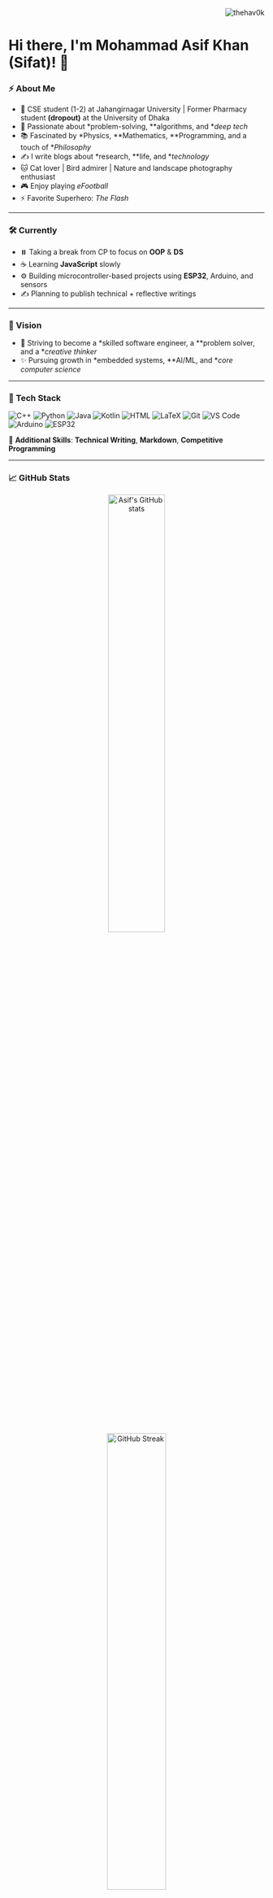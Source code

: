 <p align="right">
  <img src="https://komarev.com/ghpvc/?username=thehav0k&label=Profile%20Views&color=0e75b6&style=flat" alt="thehav0k" />
</p>

# Hi there, I'm Mohammad Asif Khan (Sifat)! 👋

### ⚡ About Me
- 🚀 CSE student (1-2) at Jahangirnagar University | Former Pharmacy student **(dropout)** at the University of Dhaka
- 🧠 Passionate about *problem-solving, **algorithms, and **deep tech*
- 📚 Fascinated by *Physics, **Mathematics, **Programming, and a touch of **Philosophy*
- ✍️ I write blogs about *research, **life, and **technology*
- 🐱 Cat lover | Bird admirer | Nature and landscape photography enthusiast
- 🎮 Enjoy playing *eFootball*
- ⚡ Favorite Superhero: *The Flash*

---

### 🛠️ Currently
- ⏸️ Taking a break from CP to focus on **OOP** & **DS**
- ☕ Learning **JavaScript** slowly
- ⚙️ Building microcontroller-based projects using **ESP32**, Arduino, and sensors
- ✍️ Planning to publish technical + reflective writings

---

### 🌟 Vision
- 🎯 Striving to become a *skilled software engineer, a **problem solver, and a **creative thinker*
- ✨ Pursuing growth in *embedded systems, **AI/ML, and **core computer science*

---

### 🧰 Tech Stack
![C++](https://img.shields.io/badge/C++-00599C?style=for-the-badge&logo=cplusplus&logoColor=white)
![Python](https://img.shields.io/badge/Python-3776AB?style=for-the-badge&logo=python&logoColor=white)
![Java](https://img.shields.io/badge/Java-007396?style=for-the-badge&logo=java&logoColor=white)
![Kotlin](https://img.shields.io/badge/Kotlin-0095D5?style=for-the-badge&logo=kotlin&logoColor=white)
![HTML](https://img.shields.io/badge/HTML5-E34F26?style=for-the-badge&logo=html5&logoColor=white)
![LaTeX](https://img.shields.io/badge/LaTeX-008080?style=for-the-badge&logo=latex&logoColor=white)
![Git](https://img.shields.io/badge/Git-F05032?style=for-the-badge&logo=git&logoColor=white)
![VS Code](https://img.shields.io/badge/VSCode-007ACC?style=for-the-badge&logo=visual-studio-code&logoColor=white)
![Arduino](https://img.shields.io/badge/Arduino-00979D?style=for-the-badge&logo=arduino&logoColor=white)
![ESP32](https://img.shields.io/badge/ESP32-323232?style=for-the-badge&logo=espressif&logoColor=white)

📝 **Additional Skills**: **Technical Writing**, **Markdown**, **Competitive Programming**

---

### 📈 GitHub Stats
<p align="center">
  <img src="https://github-readme-stats.vercel.app/api?username=thehav0k&show_icons=true&theme=radical" alt="Asif's GitHub stats" width="47%" />
</p>
<p align="center">
  <img src="https://github-readme-streak-stats.herokuapp.com/?user=thehav0k&theme=radical" alt="GitHub Streak" width="48%" />
</p>
<p align="center">
  <img src="https://github-readme-stats.vercel.app/api/top-langs/?username=thehav0k&layout=compact&langs_count=8&theme=onedark&hide_border=true&card_width=450&title_color=58a6ff&text_color=ffffff&icon_color=58a6ff" alt="Top Languages">
</p>

---

### 🛠️ Projects
- 🤖 **Smart Obstacle-Avoiding Robot** – Built using **ESP32**, ultrasonic sensors & C++
- 🎵 **Discord Music Bot** – A Bangla-command music bot with YouTube API

---

### 📫 Let's Connect!
- [![](https://img.shields.io/badge/GitHub-181717?logo=github)](https://github.com/thehav0k)
- [![](https://img.shields.io/badge/Codeforces-445f9d?logo=codeforces)](https://codeforces.com/profile/A.SIF.AT)
- [![](https://img.shields.io/badge/LinkedIn-0077B5?logo=linkedin)](https://www.linkedin.com/in/mdasifkhansifat/)

---

### ✨ Quote
> _“No matter how fast you run, you can't escape reality.”_

---

![Problem Solver](https://img.shields.io/badge/-Problem%20Solver-blueviolet?style=for-the-badge)
![Nature Lover](https://img.shields.io/badge/-Nature%20Lover-228B22?style=for-the-badge)
![Tech Explorer](https://img.shields.io/badge/-Tech%20Explorer-FFA500?style=for-the-badge)
![Embedded Enthusiast](https://img.shields.io/badge/-Embedded%20Enthusiast-green?style=for-the-badge)

